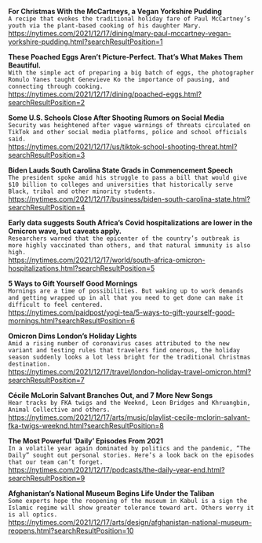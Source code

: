 **For Christmas With the McCartneys, a Vegan Yorkshire Pudding**\
`A recipe that evokes the traditional holiday fare of Paul McCartney’s youth via the plant-based cooking of his daughter Mary.`\
https://nytimes.com/2021/12/17/dining/mary-paul-mccartney-vegan-yorkshire-pudding.html?searchResultPosition=1

**These Poached Eggs Aren’t Picture-Perfect. That’s What Makes Them Beautiful.**\
`With the simple act of preparing a big batch of eggs, the photographer Romulo Yanes taught Genevieve Ko the importance of pausing, and connecting through cooking.`\
https://nytimes.com/2021/12/17/dining/poached-eggs.html?searchResultPosition=2

**Some U.S. Schools Close After Shooting Rumors on Social Media**\
`Security was heightened after vague warnings of threats circulated on TikTok and other social media platforms, police and school officials said.`\
https://nytimes.com/2021/12/17/us/tiktok-school-shooting-threat.html?searchResultPosition=3

**Biden Lauds South Carolina State Grads in Commencement Speech**\
`The president spoke amid his struggle to pass a bill that would give $10 billion to colleges and universities that historically serve Black, tribal and other minority students.`\
https://nytimes.com/2021/12/17/business/biden-south-carolina-state.html?searchResultPosition=4

**Early data suggests South Africa’s Covid hospitalizations are lower in the Omicron wave, but caveats apply.**\
`Researchers warned that the epicenter of the country’s outbreak is more highly vaccinated than others, and that natural immunity is also high.`\
https://nytimes.com/2021/12/17/world/south-africa-omicron-hospitalizations.html?searchResultPosition=5

**5 Ways to Gift Yourself Good Mornings**\
`Mornings are a time of possibilities. But waking up to work demands and getting wrapped up in all that you need to get done can make it difficult to feel centered. `\
https://nytimes.com/paidpost/yogi-tea/5-ways-to-gift-yourself-good-mornings.html?searchResultPosition=6

**Omicron Dims London’s Holiday Lights**\
`Amid a rising number of coronavirus cases attributed to the new variant and testing rules that travelers find onerous, the holiday season suddenly looks a lot less bright for the traditional Christmas destination.`\
https://nytimes.com/2021/12/17/travel/london-holiday-travel-omicron.html?searchResultPosition=7

**Cécile McLorin Salvant Branches Out, and 7 More New Songs**\
`Hear tracks by FKA twigs and the Weeknd, Leon Bridges and Khruangbin, Animal Collective and others.`\
https://nytimes.com/2021/12/17/arts/music/playlist-cecile-mclorin-salvant-fka-twigs-weeknd.html?searchResultPosition=8

**The Most Powerful ‘Daily’ Episodes From 2021**\
`In a volatile year again dominated by politics and the pandemic, “The Daily” sought out personal stories. Here’s a look back on the episodes that our team can’t forget.`\
https://nytimes.com/2021/12/17/podcasts/the-daily-year-end.html?searchResultPosition=9

**Afghanistan’s National Museum Begins Life Under the Taliban**\
`Some experts hope the reopening of the museum in Kabul is a sign the Islamic regime will show greater tolerance toward art. Others worry it is all optics.`\
https://nytimes.com/2021/12/17/arts/design/afghanistan-national-museum-reopens.html?searchResultPosition=10

